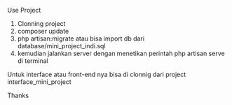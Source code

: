 Use Project

1. Clonning project
2. composer update
3. php artisan:migrate atau bisa import db dari database/mini_project_indi.sql
4. kemudian jalankan server dengan menetikan perintah php artisan serve di terminal

Untuk interface atau front-end nya bisa di clonnig dari project interface_mini_project

Thanks

